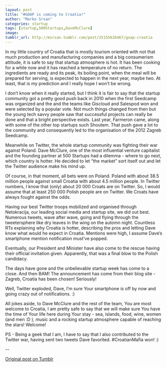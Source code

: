 ```yaml
---
layout: post
title: "#GOAP is coming to Croatia!"
author: "Marko Srsan"
categories: startup
tags: [startup,500Startups,DaveMcClure]
image: 
tumblr_url: http://msrsan.tumblr.com/post/25155626467/goap-croatia
---
```

In my little country of Croatia that is mostly tourism oriented with not that much production and manufacturing companies and a big consumerism attitude, it is safe to say that startup atmosphere is hot. It has been cooking for a while now and it has reached a temperature of no return. The ingredients are ready and its peak, its boiling point, when the meal will be prepared for serving, is expected to happen in the next year, maybe two. At least, that is my prediction and I really hope I won’t be wrong.

I don’t know when it really started, but I think it is fair to say that the startup community got a pretty good push back in 2010 when the first Seedcamp was organized and the and the teams like Giscloud and Salespod won and were selected by a popular vote. Not much things changed from then but the young tech savvy people saw that successful projects can really be done and that a bright perspective exists. Last year, Farmeron came, along with some of the other top startups such Shoutem. That push gave a lot to the community and consequently led to the organisation of the 2012 Zagreb Seedcamp.

Meanwhile on Twitter, the whole startup community was fighting their war against Poland. Dave McClure, one of the most influential venture capitalist and the founding partner at 500 Startups had a dilemma - where to go next, which country is hotter. He decided to let “the market” sort itself out and let the Twitter audience make his mind up.

Of course, in that moment, all bets were on Poland. Poland with about 38.5 million people against small Croatia with about 4.5 million people. In Twitter numbers, I know that (only) about 20 000 Croats are on Twitter. So, I would assume that at least 250 000 Polish people are on Twitter. We Croats have always fought against the odds.

Having our best Twitter troops mobilized and organised through Netokracija, our leading social media and startup site, we did out best. Numerous tweets, wave after wave, going and flying through the tweetersphere like dry leaves in the wing on the automn night. Countless RTs explaining why Croatia is hotter, describing the pros and letting Dave know what would he expect in Croatia. Mentions were high, I assume Dave’s smartphone mention notification must’ve popped. 

Eventually, our President and Minister have also come to the rescue having their official invitation given. Apparently, that was a final blow to the Polish candidacy. 

The days have gone and the unbelievable startup week has come to a close. And then BAM! The announcement has come from their blog site - Zagreb, Croatia has been chosen! Seriously! 

Well, Twitter exploded, Dave, I’m sure Your smartphone is off by now and going crazy out of notifications. :)

All jokes aside, to Dave McClure and the rest of the team, You are most welcome to Croatia, I am pretty safe to say that we will make sure You have the time of Your life here during Your stay - sea, islands, food, wine, women (and men :D ), music and a rocking startup atmosphere capable of reaching the stars! Welcome! 

PS - Being a geek that I am, I have to say that I also contributed to the Twitter war, having sent two tweets Dave favorited. #CroatianMafia won! :)

--

[Original post on Tumblr](http://msrsan.tumblr.com/post/25155626467/goap-croatia)
